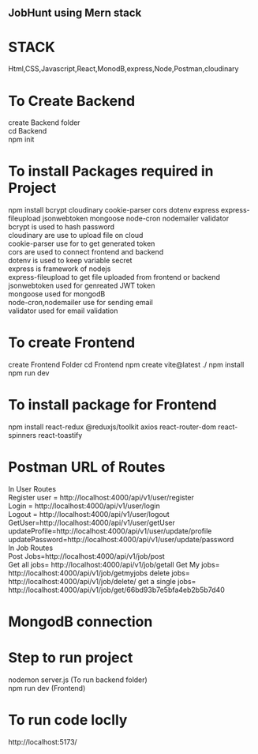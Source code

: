 ## JobHunt using Mern stack

# STACK
Html,CSS,Javascript,React,MonodB,express,Node,Postman,cloudinary 

# To Create Backend 
create Backend folder  
cd Backend  
npm init
# To install Packages required in Project
npm install bcrypt cloudinary cookie-parser cors dotenv express express-fileupload jsonwebtoken mongoose node-cron nodemailer validator  
bcrypt is used to hash password  
cloudinary are use to upload file on cloud  
cookie-parser use for to get generated token  
cors are used to connect frontend and backend  
dotenv is used to keep variable secret  
express is framework of nodejs  
express-fileupload to get file uploaded from frontend or backend  
jsonwebtoken used for genreated JWT token  
mongoose used for mongodB  
node-cron,nodemailer use for sending email   
validator used for email validation 

# To create Frontend
create Frontend Folder
cd Frontend
npm create vite@latest ./
npm install 
npm run dev 
# To install package for Frontend
npm install react-redux @reduxjs/toolkit axios react-router-dom react-spinners react-toastify


# Postman URL of Routes  
In User Routes  
Register user = http://localhost:4000/api/v1/user/register  
Login = http://localhost:4000/api/v1/user/login  
Logout = http://localhost:4000/api/v1/user/logout  
GetUser=http://localhost:4000/api/v1/user/getUser  
updateProfile=http://localhost:4000/api/v1/user/update/profile  
updatePassword=http://localhost:4000/api/v1/user/update/password  
In Job Routes  
Post Jobs=http://localhost:4000/api/v1/job/post  
Get all jobs=  http://localhost:4000/api/v1/job/getall
Get My jobs=  http://localhost:4000/api/v1/job/getmyjobs
delete jobs=  http://localhost:4000/api/v1/job/delete/
get a single jobs=  http://localhost:4000/api/v1/job/get/66bd93b7e5bfa4eb2b5b7d40


# MongodB connection 
# Step to run project 
nodemon server.js (To run backend folder)  
npm run dev (Frontend)
# To run code loclly
http://localhost:5173/

